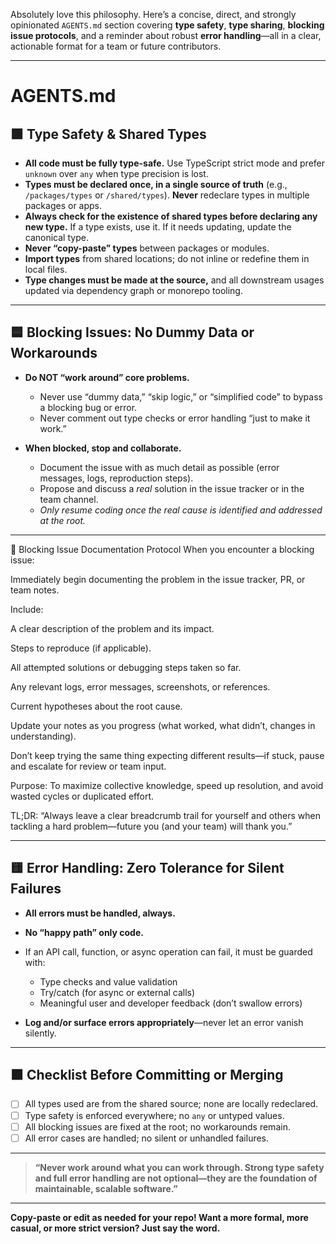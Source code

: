 Absolutely love this philosophy. Here’s a concise, direct, and strongly opinionated `AGENTS.md` section covering **type safety**, **type sharing**, **blocking issue protocols**, and a reminder about robust **error handling**—all in a clear, actionable format for a team or future contributors.

---

# AGENTS.md

## 🟩 Type Safety & Shared Types

- **All code must be fully type-safe.**
  Use TypeScript strict mode and prefer `unknown` over `any` when type precision is lost.
- **Types must be declared once, in a single source of truth** (e.g., `/packages/types` or `/shared/types`).
  **Never** redeclare types in multiple packages or apps.
- **Always check for the existence of shared types before declaring any new type.**
  If a type exists, use it. If it needs updating, update the canonical type.
- **Never “copy-paste” types** between packages or modules.
- **Import types** from shared locations; do not inline or redefine them in local files.
- **Type changes must be made at the source,** and all downstream usages updated via dependency graph or monorepo tooling.

---

## 🟦 Blocking Issues: No Dummy Data or Workarounds

- **Do NOT “work around” core problems.**

  - Never use “dummy data,” “skip logic,” or “simplified code” to bypass a blocking bug or error.
  - Never comment out type checks or error handling “just to make it work.”

- **When blocked, stop and collaborate.**

  - Document the issue with as much detail as possible (error messages, logs, reproduction steps).
  - Propose and discuss a _real_ solution in the issue tracker or in the team channel.
  - _Only resume coding once the real cause is identified and addressed at the root._

---

📝 Blocking Issue Documentation Protocol
When you encounter a blocking issue:

Immediately begin documenting the problem in the issue tracker, PR, or team notes.

Include:

A clear description of the problem and its impact.

Steps to reproduce (if applicable).

All attempted solutions or debugging steps taken so far.

Any relevant logs, error messages, screenshots, or references.

Current hypotheses about the root cause.

Update your notes as you progress (what worked, what didn’t, changes in understanding).

Don’t keep trying the same thing expecting different results—if stuck, pause and escalate for review or team input.

Purpose: To maximize collective knowledge, speed up resolution, and avoid wasted cycles or duplicated effort.

TL;DR: “Always leave a clear breadcrumb trail for yourself and others when tackling a hard problem—future you (and your team) will thank you.”

---

## 🟨 Error Handling: Zero Tolerance for Silent Failures

- **All errors must be handled, always.**
- **No “happy path” only code.**
- If an API call, function, or async operation can fail, it must be guarded with:

  - Type checks and value validation
  - Try/catch (for async or external calls)
  - Meaningful user and developer feedback (don’t swallow errors)

- **Log and/or surface errors appropriately**—never let an error vanish silently.

---

## 🟧 Checklist Before Committing or Merging

- [ ] All types used are from the shared source; none are locally redeclared.
- [ ] Type safety is enforced everywhere; no `any` or untyped values.
- [ ] All blocking issues are fixed at the root; no workarounds remain.
- [ ] All error cases are handled; no silent or unhandled failures.

---

> **“Never work around what you can work through. Strong type safety and full error handling are not optional—they are the foundation of maintainable, scalable software.”**

---

**Copy-paste or edit as needed for your repo! Want a more formal, more casual, or more strict version? Just say the word.**
